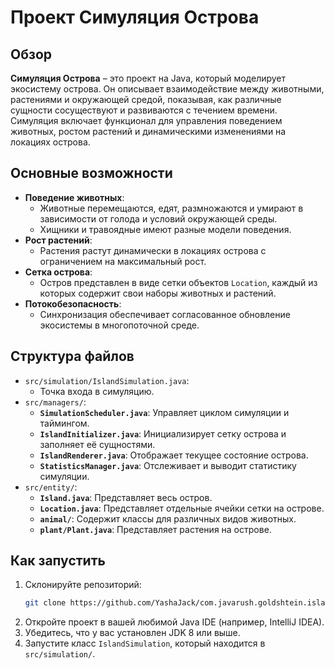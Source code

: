 # Проект Симуляция Острова

## Обзор
**Симуляция Острова** – это проект на Java, который моделирует экосистему острова. Он описывает взаимодействие между животными, растениями и окружающей средой, показывая, как различные сущности сосуществуют и развиваются с течением времени. Симуляция включает функционал для управления поведением животных, ростом растений и динамическими изменениями на локациях острова.

## Основные возможности
- **Поведение животных**:
  - Животные перемещаются, едят, размножаются и умирают в зависимости от голода и условий окружающей среды.
  - Хищники и травоядные имеют разные модели поведения.
- **Рост растений**:
  - Растения растут динамически в локациях острова с ограничением на максимальный рост.
- **Сетка острова**:
  - Остров представлен в виде сетки объектов `Location`, каждый из которых содержит свои наборы животных и растений.
- **Потокобезопасность**:
  - Синхронизация обеспечивает согласованное обновление экосистемы в многопоточной среде.

## Структура файлов
- `src/simulation/IslandSimulation.java`:
  - Точка входа в симуляцию.
- `src/managers/`:
  - **`SimulationScheduler.java`**: Управляет циклом симуляции и таймингом.
  - **`IslandInitializer.java`**: Инициализирует сетку острова и заполняет её сущностями.
  - **`IslandRenderer.java`**: Отображает текущее состояние острова.
  - **`StatisticsManager.java`**: Отслеживает и выводит статистику симуляции.
- `src/entity/`:
  - **`Island.java`**: Представляет весь остров.
  - **`Location.java`**: Представляет отдельные ячейки сетки на острове.
  - **`animal/`**: Содержит классы для различных видов животных.
  - **`plant/Plant.java`**: Представляет растения на острове.

## Как запустить
1. Склонируйте репозиторий:
   ```bash
   git clone https://github.com/YashaJack/com.javarush.goldshtein.island.git
   ```
2. Откройте проект в вашей любимой Java IDE (например, IntelliJ IDEA).
3. Убедитесь, что у вас установлен JDK 8 или выше.
4. Запустите класс `IslandSimulation`, который находится в `src/simulation/`.
